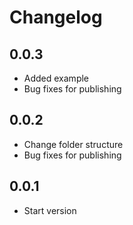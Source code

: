 # Changelog

## 0.0.3

* Added example
* Bug fixes for publishing

## 0.0.2

* Change folder structure
* Bug fixes for publishing

## 0.0.1

* Start version
